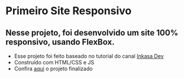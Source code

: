 # Primeiro Site Responsivo

## Nesse projeto, foi desenvolvido um site 100% responsivo, usando FlexBox.

* Esse projeto foi feito baseado no tutorial do canal [Inkasa Dev](https://github.com/inkasadev/meet-minas-starter-files)
* Construído com HTML/CSS e JS
* Confira [aqui](https://ciclopecasalves.netlify.app) o projeto finalizado
